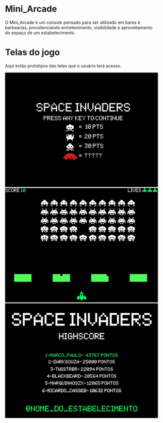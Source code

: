# Mini_Arcade

O Mini_Arcade é um console pensado para ser utilizado em bares e barbearias, providenciando entretenimento, visibilidade e aproveitamento do espaço de um estabelecimento.

# Telas do jogo

Aqui estão prototipos das telas que o usuário terá acesso.

![](Telas_Prototipo/TP1.jpg)
![](Telas_Prototipo/TP2.jpg)
![](Telas_Prototipo/TP3.jpg)
